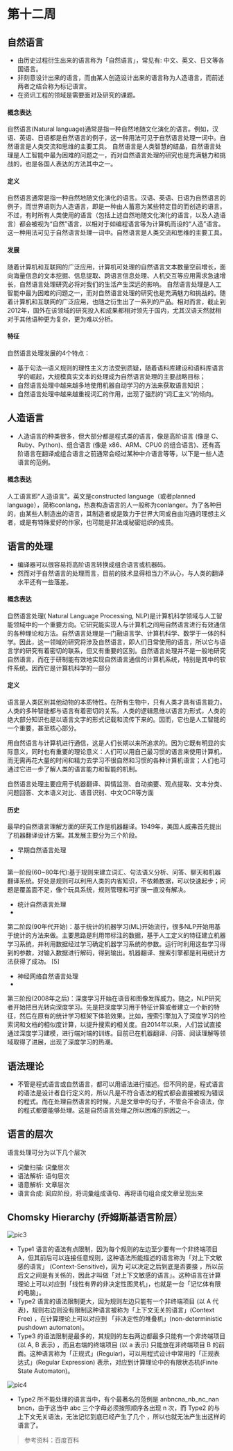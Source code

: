 # 第十二周

## 自然语言
* 由历史过程衍生出来的语言称为「自然语言」，常见有: 中文、英文、日文等各国语言。
* 非刻意设计出来的语言，而由某人创造设计出来的语言称为人造语言，而前述两者之结合称为标记语言。
* 在资讯工程的领域是需要面对及研究的课题。
#### 概念表达
自然语言(Natural language)通常是指一种自然地随文化演化的语言。例如，汉语、英语、日语都是自然语言的例子，这一种用法可见于自然语言处理一词中。自然语言是人类交流和思维的主要工具。 自然语言是人类智慧的结晶，自然语言处理是人工智能中最为困难的问题之一，而对自然语言处理的研究也是充满魅力和挑战的，也是各国人表达的方法其中之一。
#### 定义
自然语言通常是指一种自然地随文化演化的语言。汉语、英语、日语为自然语言的例子，而世界语则为人造语言，即是一种由人蓄意为某些特定目的而创造的语言。 不过，有时所有人类使用的语言（包括上述自然地随文化演化的语言，以及人造语言）都会被视为“自然”语言，以相对于如编程语言等为计算机而设的“人造”语言。这一种用法可见于自然语言处理一词中。自然语言是人类交流和思维的主要工具。
#### 发展
随着计算机和互联网的广泛应用，计算机可处理的自然语言文本数量空前增长，面向海量信息的文本挖掘、信息提取、跨语言信息处理、人机交互等应用需求急速增长，自然语言处理研究必将对我们的生活产生深远的影响。
自然语言处理是人工智能中最为困难的问题之一，而对自然语言处理的研究也是充满魅力和挑战的。随着计算机和互联网的广泛应用，也随之衍生出了一系列的产品。相对而言，截止到2012年，国外在该领域的研究投入和成果都相对领先于国内，尤其汉语天然就相对于其他语种更为复杂，更为难以分析。
#### 特征
自然语言处理发展的4个特点：
* 基于句法—语义规则的理性主义方法受到质疑，随着语料库建设和语料库语言学的崛起，大规模真实文本的处理成为自然语言处理的主要战略目标；
* 自然语言处理中越来越多地使用机器自动学习的方法来获取语言知识；
* 自然语言处理中越来越重视词汇的作用，出现了强烈的“词汇主义”的倾向。

## 人造语言
* 人造语言的种类很多，但大部分都是程式类的语言，像是高阶语言 (像是 C、Ruby、Python)、组合语言 (像是 x86、ARM、CPU0 的组合语言)、还有高阶语言在翻译成组合语言之前通常会经过某种中介语言等等，以下是一些人造语言的范例。 
#### 概念表达
人工语言即“人造语言”。英文是constructed language（或者planned language），简称conlang，热衷构造语言的人一般称为conlanger。为了各种目的，由某些人制造出的语言，其制造者或是致力于世界大同或自由沟通的理想主义者，或是有特殊爱好的作家，也可能是非法或秘密组织的成员。

## 语言的处理
* 编译器可以很容易将高阶语言转换成组合语言或机器码。
* 然而对于自然语言的处理而言，目前的技术显得相当力不从心，与人类的翻译水平还有一些落差。
#### 概念表达
自然语言处理( Natural Language Processing, NLP)是计算机科学领域与人工智能领域中的一个重要方向。它研究能实现人与计算机之间用自然语言进行有效通信的各种理论和方法。自然语言处理是一门融语言学、计算机科学、数学于一体的科学。因此，这一领域的研究将涉及自然语言，即人们日常使用的语言，所以它与语言学的研究有着密切的联系，但又有重要的区别。自然语言处理并不是一般地研究自然语言，而在于研制能有效地实现自然语言通信的计算机系统，特别是其中的软件系统。因而它是计算机科学的一部分
#### 定义
语言是人类区别其他动物的本质特性。在所有生物中，只有人类才具有语言能力。人类的多种智能都与语言有着密切的关系。人类的逻辑思维以语言为形式，人类的绝大部分知识也是以语言文字的形式记载和流传下来的。因而，它也是人工智能的一个重要，甚至核心部分。

用自然语言与计算机进行通信，这是人们长期以来所追求的。因为它既有明显的实际意义，同时也有重要的理论意义：人们可以用自己最习惯的语言来使用计算机，而无需再花大量的时间和精力去学习不很自然和习惯的各种计算机语言；人们也可通过它进一步了解人类的语言能力和智能的机制。

自然语言处理主要应用于机器翻译、舆情监测、自动摘要、观点提取、文本分类、问题回答、文本语义对比、语音识别、中文OCR等方面

#### 历史
最早的自然语言理解方面的研究工作是机器翻译。1949年，美国人威弗首先提出了机器翻译设计方案。其发展主要分为三个阶段。
* 早期自然语言处理
* 
第一阶段(60~80年代):基于规则来建立词汇、句法语义分析、问答、聊天和机器翻译系统。好处是规则可以利用人类的内省知识，不依赖数据，可以快速起步；问题是覆盖面不足，像个玩具系统，规则管理和可扩展一直没有解决。
* 统计自然语言处理
* 
第二阶段(90年代开始)：基于统计的机器学习(ML)开始流行，很多NLP开始用基于统计的方法来做。主要思路是利用带标注的数据，基于人工定义的特征建立机器学习系统，并利用数据经过学习确定机器学习系统的参数。运行时利用这些学习得到的参数，对输入数据进行解码，得到输出。机器翻译、搜索引擎都是利用统计方法获得了成功。 [5] 
* 神经网络自然语言处理
* 
第三阶段(2008年之后)：深度学习开始在语音和图像发挥威力。随之，NLP研究者开始把目光转向深度学习。先是把深度学习用于特征计算或者建立一个新的特征，然后在原有的统计学习框架下体验效果。比如，搜索引擎加入了深度学习的检索词和文档的相似度计算，以提升搜索的相关度。自2014年以来，人们尝试直接通过深度学习建模，进行端对端的训练。目前已在机器翻译、问答、阅读理解等领域取得了进展，出现了深度学习的热潮。
## 语法理论
* 不管是程式语言或自然语言，都可以用语法进行描述。但不同的是，程式语言的语法是设计者自行定义的，所以凡是不符合语法的程式都会直接被视为错误的程式。而在处理自然语言的时候，凡是文章中的句子，不管合不合语法，你的程式都要能够处理。这是自然语言处理之所以困难的原因之一。
## 语言的层次
语言处理可分为以下几个层次
* 词彙扫描: 词彙层次
* 语法解析: 语句层次
* 语意解析: 文章层次
* 语言合成: 回应阶段，将词彙组成语句、再将语句组合成文章呈现出来 
## Chomsky Hierarchy (乔姆斯基语言阶层）
![pic3](https://github.com/www-abcdefg/ai109b/blob/main/pic/12%E9%80%B1/pic3.png)
* Type1 语言的语法有点限制，因为每个规则的左边至少要有一个非终端项目 A，但其前后可以连接任意规则，这种语法所能描述的语言称为「对上下文敏感的语言」 (Context-Sensitive)，因为 可以决定之后到底是否要接 ，所以前后文之间是有关係的，因此才叫做「对上下文敏感的语言」。这种语言在计算理论上可以对应到「线性有界的非决定性图灵机」，也就是一台「记忆体有限的电脑」。
* Type2 语言的语法限制更大，因为规则左边只能有一个非终端项目 (以 A 代表)，规则右边则没有限制这种语言被称为「上下文无关的语言」(Context Free) ，在计算理论上可以对应到 「非决定性的堆叠机」(non-deterministic pushdown automaton)。
* Type3 的语法限制是最多的，其规则的左右两边都最多只能有一个非终端项目 (以 A, B 表示) ，而且右端的终端项目 (以 a 表示) 只能放在非终端项目 B 的前面。这种语言称为「正规式」(Regular)，可以用程式设计中常用的「正规表达式」(Regular Expression) 表示，对应到计算理论中的有限状态机(Finite State Automaton)。

![pic4](https://github.com/www-abcdefg/ai109b/blob/main/pic/12%E9%80%B1/pic4.png)

* Type2 所不能处理的语言当中，有个最著名的范例是 anbncna_nb_nc_nan​bn​cn​ ，由于这当中 abc 三个字母必须按照顺序各出现 n 次，而 Type2 的与上下文无关语法，无法记忆到底已经产生了几个 ，所以也就无法产生出这样的语言了。

> 参考资料：百度百科
